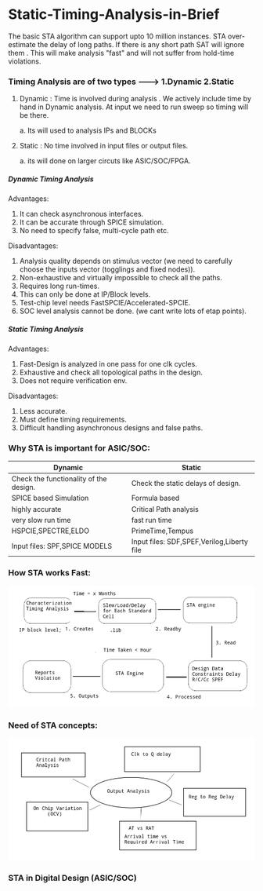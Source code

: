 # Static-Timing-Analysis-in-Brief

The basic STA algorithm can support upto 10 million instances. STA over-estimate the delay of long paths. If there is any short path SAT will ignore them . This will make analysis "fast" and will not suffer from hold-time violations. 



### Timing Analysis are of two types --->  1.Dynamic 2.Static

1. Dynamic : Time is involved during analysis . We actively include time by hand in Dynamic analysis. At input we need to run sweep so timing will be there. 
 
     a. Its will used to analysis IPs and BLOCKs    

2. Static : No time involved in input files or output files.
 
    a. its will done on larger circuts like ASIC/SOC/FPGA.
    
    
##### Dynamic Timing Analysis

Advantages:
 
 1. It can check asynchronous interfaces. 
 2. It can be accurate through SPICE simulation.
 3. No need to specify false, multi-cycle path etc. 

Disadvantages:

 1. Analysis quality depends on stimulus vector (we need to carefully choose the inputs vector (togglings and fixed nodes)).
 2. Non-exhaustive and virtually impossible to check all the paths.
 3. Requires long run-times. 
 4. This can only be done at IP/Block levels.
 5. Test-chip level needs FastSPCIE/Accelerated-SPCIE.
 6. SOC level analysis cannot be done. (we cant write lots of etap points).


##### Static Timing Analysis

Advantages:

 1. Fast-Design is analyzed in one pass for one clk cycles.
 2. Exhaustive and check all topological paths in the design.
 3. Does not require verification env.
 
Disadvantages:

 1. Less accurate.
 2. Must define timing requirements.
 3. Difficult handling asynchronous designs and false paths.


### Why STA is important for ASIC/SOC:

   | Dynamic       | Static        |
   | ------------- | ------------- |
   | Check the functionality of the design.  | Check the static delays of design.  |
   | SPICE based Simulation  | Formula based  |
   | highly accurate  | Critical Path analysis  |
   | very slow run time  | fast run time  |
   | HSPCIE,SPECTRE,ELDO  | PrimeTime,Tempus  |
   | Input files: SPF,SPICE MODELS  | Input files: SDF,SPEF,Verilog,Liberty file |
   
 
 
 
### How STA works Fast: 
 
   
 
![FIG:1](https://github.com/ripudamank2/Static-Timing-Analysis-in-Brief/blob/main/images/sta_work.jpg)



### Need of STA concepts:
   
![FIG:2](https://github.com/ripudamank2/Static-Timing-Analysis-in-Brief/blob/main/images/sta_con.jpg)   


### STA in Digital Design (ASIC/SOC)





